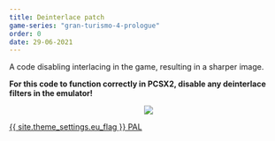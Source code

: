 ```yaml
---
title: Deinterlace patch
game-series: "gran-turismo-4-prologue"
order: 0
date: 29-06-2021
---
```


A code disabling interlacing in the game, resulting in a sharper image.

**For this code to function correctly in PCSX2, disable any deinterlace filters in the emulator!**

<p class="mod-screenshot" align="center">
<a href="https://i.imgur.com/gSda5j8.png"><img src="https://i.imgur.com/gSda5j8l.png"></a>
</p>

<a href="https://github.com/CookiePLMonster/Console-Cheat-Codes/blob/master/PS2/Gran%20Turismo%204%20Prologue/Deinterlace/3FB69323.pnach" class="button" role="button" target="_blank">{{ site.theme_settings.eu_flag }} PAL</a>